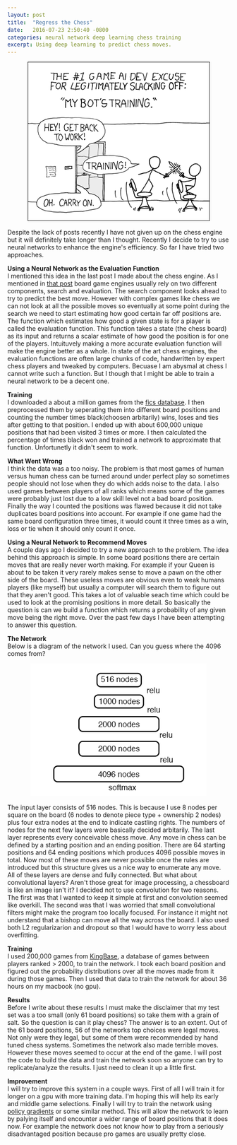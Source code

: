 ```yaml
---
layout: post
title:  "Regress the Chess"
date:   2016-07-23 2:50:40 -0800
categories: neural network deep learning chess training
excerpt: Using deep learning to predict chess moves.
---
```


<p align="center">
	<img src="/training.png"> 
</p>  

Despite the lack of posts recently I have not given up on the chess engine but it will definitely take longer than I thought. Recently I decide to try to use neural networks to enhance the engine's efficiency. So far I have tried two approaches.  

**Using a Neural Network as the Evaluation Function**  
I mentioned this idea in the last post I made about the chess engine. As I mentioned in [that post](https://mr4k.github.io/chess/project/minimax/algorithm/search/monte/carlo/2016/06/28/search.html) board game engines usually rely on two different components, search and evaluation. The search component looks ahead to try to predict the best move. However with complex games like chess we can not look at all the possible moves so eventually at some point during the search we need to start estimating how good certain far off positions are. The function which estimates how good a given state is for a player is called the evaluation function. This function takes a state (the chess board) as its input and returns a scalar estimate of how good the position is for one of the players. Intuituvely making a more accurate evaluation function will make the engine better as a whole. In state of the art chess engines, the evaluation functions are often large chunks of code, handwritten by expert chess players and tweaked by computers. Becuase I am abysmal at chess I cannot write such a function. But I though that I might be able to train a neural network to be a decent one. 

**Training**  
I downloaded a about a million games from the [fics database](http://www.ficsgames.org/download.html). I then preprocessed them by seperating them into different board positions and counting the number times black(choosen arbitarily) wins, loses and ties after getting to that position. I ended up with about 600,000 unique positions that had been visited 3 times or more. I then calculated the percentage of times black won and trained a network to approximate that function. Unfortunetly it didn't seem to work.  

**What Went Wrong**  
I think the data was a too noisy. The problem is that most games of human versus human chess can be turned around under perfect play so sometimes people should not lose when they do which adds noise to the data. I also used games between players of all ranks which means some of the games were probably just lost due to a low skill level not a bad board position. Finally the way I counted the positions was flawed because it did not take duplicates board positions into account. For example if one game had the same board configuration three times, it would count it three times as a win, loss or tie when it should only count it once.  

**Using a Neural Network to Recommend Moves**  
A couple days ago I decided to try a new approach to the problem. The idea behind this approach is simple. In some board positions there are certain moves that are really never worth making. For example if your Queen is about to be taken it very rarely makes sense to move a pawn on the other side of the board. These useless moves are obvious even to weak humans players (like myself) but usually a computer will search them to figure out that they aren't good. This takes a lot of valuable seach time which could be used to look at the promising positions in more detail. So basically the question is can we build a function which returns a probability of any given move being the right move. Over the past few days I have been attempting to answer this question.  

**The Network**  
Below is a diagram of the network I used. Can you guess where the 4096 comes from?
<p align="center">
	<img src="/network.png"> 
</p>  
The input layer consists of 516 nodes. This is because I use 8 nodes per square on the board (6 nodes to denote piece type + ownership 2 nodes) plus four extra nodes at the end to indicate castling rights. The numbers of nodes for the next few layers were basically decided arbitarily. The last layer represents every conceivable chess move. Any move in chess can be defined by a starting position and an ending position. There are 64 starting positions and 64 ending positions which produces 4096 possible moves in total. Now most of these moves are never possible once the rules are introduced but this structure gives us a nice way to enumerate any move.   
All of these layers are dense and fully connected. But what about convolutional layers? Aren't those great for image processing, a chessboard is like an image isn't it? I decided not to use convolution for two reasons. The first was that I wanted to keep it simple at first and convolution seemed like overkill. The second was that I was worried that small convolutional filters might make the program too locally focused. For instance it might not understand that a bishop can move all the way across the board.  
I also used both L2 regularizarion and dropout so that I would have to worry less about overfitting.  

**Training**  
I used 200,000 games from [KingBase](http://www.kingbase-chess.net/), a database of games between players ranked > 2000, to train the network. I took each board position and figured out the probability distributions over all the moves made from it during those games. Then I used that data to train the network for about 36 hours on my macbook (no gpu).

**Results**  
Before I write about these results I must make the disclaimer that my test set was a too small (only 61 board positions) so take them with a grain of salt. So the question is can it play chess? The answer is to an extent. Out of the 61 board positions, 56 of the networks top choices were legal moves. Not only were they legal, but some of them were recommended by hand tuned chess systems. Sometimes the network also made terrible moves. However these moves seemed to occur at the end of the game. I will post the code to build the data and train the network soon so anyone can try to replicate/analyze the results. I just need to clean it up a little first.

**Improvement**  
I will try to improve this system in a couple ways. First of all I will train it for longer on a gpu with more training data. I'm hoping this will help its early and middle game selections. Finally I will try to train the network using [policy gradients](http://www.scholarpedia.org/article/Policy_gradient_methods) or some similar method. This will allow the network to learn by palying itself and encounter a wider range of board positions that it does now. For example the network does not know how to play from a seriously disadvantaged position because pro games are usually pretty close.

